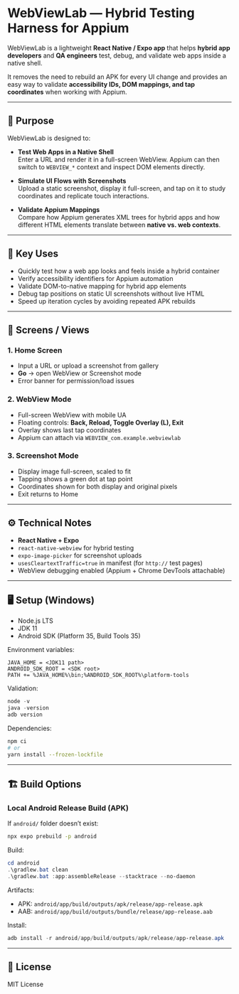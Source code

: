 # WebViewLab — Hybrid Testing Harness for Appium

WebViewLab is a lightweight **React Native / Expo app** that helps **hybrid app developers** and **QA engineers** test, debug, and validate web apps inside a native shell.  

It removes the need to rebuild an APK for every UI change and provides an easy way to validate **accessibility IDs, DOM mappings, and tap coordinates** when working with Appium.

---

## 🎯 Purpose

WebViewLab is designed to:

- **Test Web Apps in a Native Shell**  
  Enter a URL and render it in a full-screen WebView. Appium can then switch to `WEBVIEW_*` context and inspect DOM elements directly.  

- **Simulate UI Flows with Screenshots**  
  Upload a static screenshot, display it full-screen, and tap on it to study coordinates and replicate touch interactions.  

- **Validate Appium Mappings**  
  Compare how Appium generates XML trees for hybrid apps and how different HTML elements translate between **native vs. web contexts**.  

---

## 🔑 Key Uses

- Quickly test how a web app looks and feels inside a hybrid container  
- Verify accessibility identifiers for Appium automation  
- Validate DOM-to-native mapping for hybrid app elements  
- Debug tap positions on static UI screenshots without live HTML  
- Speed up iteration cycles by avoiding repeated APK rebuilds  

---

## 📱 Screens / Views

### 1. Home Screen
- Input a URL or upload a screenshot from gallery  
- **Go** → open WebView or Screenshot mode  
- Error banner for permission/load issues  

### 2. WebView Mode
- Full-screen WebView with mobile UA  
- Floating controls: **Back, Reload, Toggle Overlay (L), Exit**  
- Overlay shows last tap coordinates  
- Appium can attach via `WEBVIEW_com.example.webviewlab`  

### 3. Screenshot Mode
- Display image full-screen, scaled to fit  
- Tapping shows a green dot at tap point  
- Coordinates shown for both display and original pixels  
- Exit returns to Home  

---

## ⚙️ Technical Notes

- **React Native + Expo**  
- `react-native-webview` for hybrid testing  
- `expo-image-picker` for screenshot uploads  
- `usesCleartextTraffic=true` in manifest (for `http://` test pages)  
- WebView debugging enabled (Appium + Chrome DevTools attachable)  

---

## 🖥️ Setup (Windows)

- Node.js LTS  
- JDK 11  
- Android SDK (Platform 35, Build Tools 35)  

Environment variables:
```
JAVA_HOME = <JDK11 path>
ANDROID_SDK_ROOT = <SDK root>
PATH += %JAVA_HOME%\bin;%ANDROID_SDK_ROOT%\platform-tools
```

Validation:
```powershell
node -v
java -version
adb version
```

Dependencies:
```bash
npm ci
# or
yarn install --frozen-lockfile
```

---

## 🏗️ Build Options

### Local Android Release Build (APK)
If `android/` folder doesn’t exist:
```bash
npx expo prebuild -p android
```

Build:
```powershell
cd android
.\gradlew.bat clean
.\gradlew.bat :app:assembleRelease --stacktrace --no-daemon
```

Artifacts:
- APK: `android/app/build/outputs/apk/release/app-release.apk`
- AAB: `android/app/build/outputs/bundle/release/app-release.aab`

Install:
```powershell
adb install -r android/app/build/outputs/apk/release/app-release.apk
```

---

## 📄 License

MIT License
